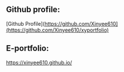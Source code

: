 ## Github profile: 
[Github Profile](https://github.com/Xinyee610](https://github.com/Xinyee610/xyportfolio)
## E-portfolio: 
https://xinyee610.github.io/

